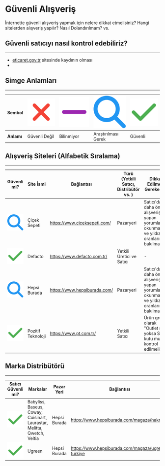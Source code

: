 # Güvenli Alışveriş
İnternette güvenli alışveriş yapmak için nelere dikkat etmelisiniz? Hangi sitelerden alışveriş yapılır? Nasıl Dolandırılmam? vs.



## Güvenli satıcıyı nasıl kontrol edebiliriz?
---
- [eticaret.gov.tr](https://www.eticaret.gov.tr/) sitesinde kaydının olması
- 


## Simge Anlamları
---

<!--
| Sembol | Anlamı |
| - | - |
| [![değil](assets/xmark.svg)](##) | Değil |
| [![bilinmiyor](assets/minus.svg)](##) | Bilinmiyor |
| [![araştırılması gerek](assets/magnifying-glass.svg)](##) | Araştırılması Gerek |
| [![güvenli](assets/check.svg)](##)  | Güvenli | -->

| Sembol | [![değil](assets/xmark.svg)](##) | [![bilinmiyor](assets/minus.svg)](##) | [![araştırılması gerek](assets/magnifying-glass.svg)](##) | [![güvenli](assets/check.svg)](##) |
| - | - | - | - | - |
| **Anlamı** | Güvenli Değil | Bilinmiyor | Araştırılması Gerek | Güvenli |

## Alışveriş Siteleri (Alfabetik Sıralama)
---

| Güvenli mi? | Site İsmi | Bağlantısı | Türü (Yetkili Satıcı, Distribütör vs. ) | Dikkat Edilmesi Gerekenler | 
| ------------ | ------------ | ----------- | ----------- | ----------- |
| [![araştırılması gerek](assets/magnifying-glass.svg)](##) | Çiçek Sepeti | https://www.ciceksepeti.com/ | Pazaryeri   | Satıcı'dan daha önce alışveriş yapan yorumları okunmalı ve yıldız oranlarına bakılmalıdır. |
| [![güvenli](assets/check.svg)](##) | Defacto | https://www.defacto.com.tr/ | Yetkili Üretici ve Satıcı   | - |
| [![araştırılması gerek](assets/magnifying-glass.svg)](##) | Hepsi Burada | https://www.hepsiburada.com/ | Pazaryeri   | Satıcı'dan daha önce alışveriş yapan yorumları okunmalı ve yıldız oranlarına bakılmalıdır. |
| [![güvenli](assets/check.svg)](##)  | Pozitif Teknoloji | https://www.pt.com.tr/ | Yetkili Satıcı | Ürün grubu olarak "Outlet mi yoksa Sıfır kutu mu" kontrol edilmelidir. |


## Marka Distribütörü
---

| Satıcı Güvenli mi? | Markalar | Pazar Yeri | Bağlantısı | Kaynak |
| - | - | - | - | - |
| [![güvenli](assets/check.svg)](##) | Babyliss, Baseus, Coway, Cuisinart, Laurastar, Melitta, Qwetch, Veltia | Hepsi Burada | https://www.hepsiburada.com/magaza/hakman | [eticaret.gov.tr](https://www.eticaret.gov.tr/siteprofil/CA9A983BC31848AEA67B920C35466372/wwwhakmancomtr) |
| [![güvenli](assets/check.svg)](##) | Ugreen | Hepsi Burada | https://www.hepsiburada.com/magaza/ugreen-turkiye | [ugreen.com.tr](https://ugreen.com.tr/ugreen-turkiye-hakkinda/) |